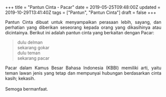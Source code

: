+++
title = "Pantun Cinta - Pacar"
date = 2019-05-25T09:48:00Z
updated = 2019-10-29T13:41:40Z
tags = ["Pantun", "Pantun Cinta"]
draft = false
+++

<div dir="ltr" style="text-align: left;" trbidi="on"><div style="text-align: justify;">Pantun Cinta dibuat untuk menyampaikan perasaan lebih, sayang, dan perhatian yang diberikan seseorang kepada orang yang dikasihinya atau dicintainya. Berikut ini adalah pantun cinta yang berkaitan dengan Pacar:</div><blockquote class="tr_bq">dulu delman<br />sekarang gokar<br />dulu teman<br />sekarang pacar</blockquote><div style="text-align: justify;">Pacar dalam Kamus Besar Bahasa Indonesia (KBBI) memiliki arti, yaitu teman lawan jenis yang tetap dan mempunyai hubungan berdasarkan cinta kasih; kekasih.</div><div style="text-align: justify;"><br /></div><div style="text-align: justify;">Semoga bermanfaat. </div></div>
